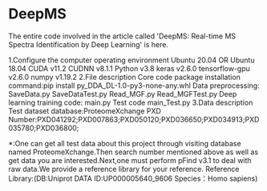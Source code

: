 # DeepMS
The entire code involved in the article called 'DeepMS: Real-time MS Spectra Identification by Deep Learning' is here.

1.Configure the computer operating environment
Ubuntu 20.04 OR Ubuntu 18.04
CUDA v11.2
CUDNN v8.1.1
Python v3.8
keras v2.6.0
tensorflow-gpu v2.6.0
numpy v1.19.2
2.File description
Core code package installation command:pip install py_DDA_DL-1.0-py3-none-any.whl
Data preprocessing:
SaveData.py
SaveDataTest.py
Read_MGF.py
Read_MGFTest.py
Deep learning training code:
main.py
Test code
main_Test.py
3.Data description
Test dataset database:ProteomeXchange
PXD Number:PXD041292;PXD007863;PXD050120;PXD036650;PXD034913;PXD035780;PXD036800;

*:One can get all test data about this project through visiting database named ProteomeXchange.Then search number mentioned above as well as get data you are interested.Next,one must perform pFind v3.1 to deal with raw data.We provide a reference library for your reference.
Reference Library:(DB:Uniprot  DATA ID:UP000005640_9606  Species：Homo sapiens)
